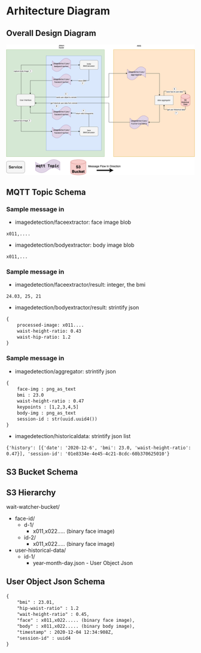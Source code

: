 # Arhitecture Diagram
## Overall Design Diagram
![diagram](archtecture-digram.png)

## MQTT Topic Schema

### Sample message in 

* imagedetection/faceextractor: face image blob
```
x011,....
```
* imagedetection/bodyextractor: body image blob
```
x011,...
```

### Sample message in 

* imagedetection/faceextractor/result: integer, the bmi
```
24.03, 25, 21 
```
* imagedetection/bodyextractor/result: strintify json
```
{
    processed-image: x011....
    waist-height-ratio: 0.43
    waist-hip-ratio: 1.2
}
```

### Sample message in 

* imagedetection/aggregator: strintify json
```
{
    face-img : png_as_text
    bmi : 23.0
    waist-height-ratio : 0.47
    keypoints : [1,2,3,4,5]
    body-img : png_as_text
    session-id : str(uuid.uuid4())
}
```

* imagedetection/historicaldata: strintify json list
```
{'history': [{'date': '2020-12-6', 'bmi': 23.0, 'waist-height-ratio': 0.47}], 'session-id': '01e8334e-4e45-4c21-8cdc-60b370625010'}
```


## S3 Bucket Schema

## S3 Hierarchy
wait-watcher-bucket/  
* face-id/  
    * d-1/  
        * x011,x022..... (binary face image)  
    * id-2/  
        * x011,x022..... (binary face image)  
* user-historical-data/  
    * id-1/
        * year-month-day.json - User Object Json

## User Object Json Schema
```
{
    "bmi" : 23.01,
    "hip-waist-ratio" : 1.2
    "wait-height-ratio" : 0.45,
    "face" : x011,x022..... (binary face image), 
    "body" : x011,x022..... (binary body image),
    "timestamp" : 2020-12-04 12:34:908Z,
    "session-id" : uuid4 
}
```